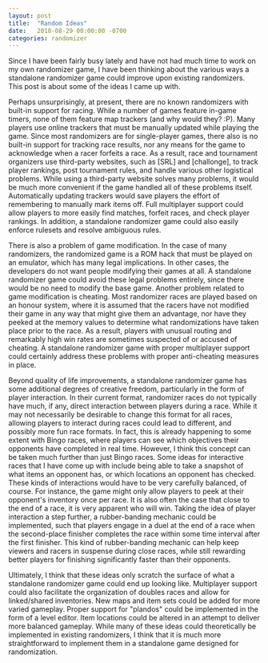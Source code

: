 ```yaml
---
layout: post
title:  "Random Ideas"
date:   2018-08-29 00:00:00 -0700
categories: randomizer
---
```


Since I have been fairly busy lately and have not had much time to work on my own randomizer game, I have been thinking about the various ways a standalone randomizer game could improve upon existing randomizers. This post is about some of the ideas I came up with.

Perhaps unsurprisingly, at present, there are no known randomizers with built-in support for racing. While a number of games feature in-game timers, none of them feature map trackers (and why would they? :P). Many players use online trackers that must be manually updated while playing the game. Since most randomizers are for single-player games, there also is no built-in support for tracking race results, nor any means for the game to acknowledge when a racer forfeits a race. As a result, race and tournament organizers use third-party websites, such as [SRL] and [challonge], to track player rankings, post tournament rules, and handle various other logistical problems. While using a third-party website solves many problems, it would be much more convenient if the game handled all of these problems itself. Automatically updating trackers would save players the effort of remembering to manually mark items off. Full multiplayer support could allow players to more easily find matches, forfeit races, and check player rankings. In addition, a standalone randomizer game could also easily enforce rulesets and resolve ambiguous rules.

There is also a problem of game modification. In the case of many randomizers, the randomized game is a ROM hack that must be played on an emulator, which has many legal implications. In other cases, the developers do not want people modifying their games at all. A standalone randomizer game could avoid these legal problems entirely, since there would be no need to modify the base game. Another problem related to game modification is cheating. Most randomizer races are played based on an honour system, where it is assumed that the racers have not modified their game in any way that might give them an advantage, nor have they peeked at the memory values to determine what randomizations have taken place prior to the race. As a result, players with unusual routing and remarkably high win rates are sometimes suspected of or accused of cheating. A standalone randomizer game with proper multiplayer support could certainly address these problems with proper anti-cheating measures in place.

Beyond quality of life improvements, a standalone randomizer game has some additional degrees of creative freedom, particularly in the form of player interaction. In their current format, randomizer races do not typically have much, if any, direct interaction between players during a race. While it may not necessarily be desirable to change this format for all races, allowing players to interact during races could lead to different, and possibly more fun race formats. In fact, this is already happening to some extent with Bingo races, where players can see which objectives their opponents have completed in real time. However, I think this concept can be taken much further than just Bingo races. Some ideas for interactive races that I have come up with include being able to take a snapshot of what items an opponent has, or which locations an opponent has checked. These kinds of interactions would have to be very carefully balanced, of course. For instance, the game might only allow players to peek at their opponent's inventory once per race. It is also often the case that close to the end of a race, it is very apparent who will win. Taking the idea of player interaction a step further, a rubber-banding mechanic could be implemented, such that players engage in a duel at the end of a race when the second-place finisher completes the race within some time interval after the first finisher. This kind of rubber-banding mechanic can help keep viewers and racers in suspense during close races, while still rewarding better players for finishing significantly faster than their opponents.

Ultimately, I think that these ideas only scratch the surface of what a standalone randomizer game could end up looking like. Multiplayer support could also facilitate the organization of doubles races and allow for linked/shared inventories. New maps and item sets could be added for more varied gameplay. Proper support for "plandos" could be implemented in the form of a level editor. Item locations could be altered in an attempt to deliver more balanced gameplay. While many of these ideas could theoretically be implemented in existing randomizers, I think that it is much more straightforward to implement them in a standalone game designed for randomization.
